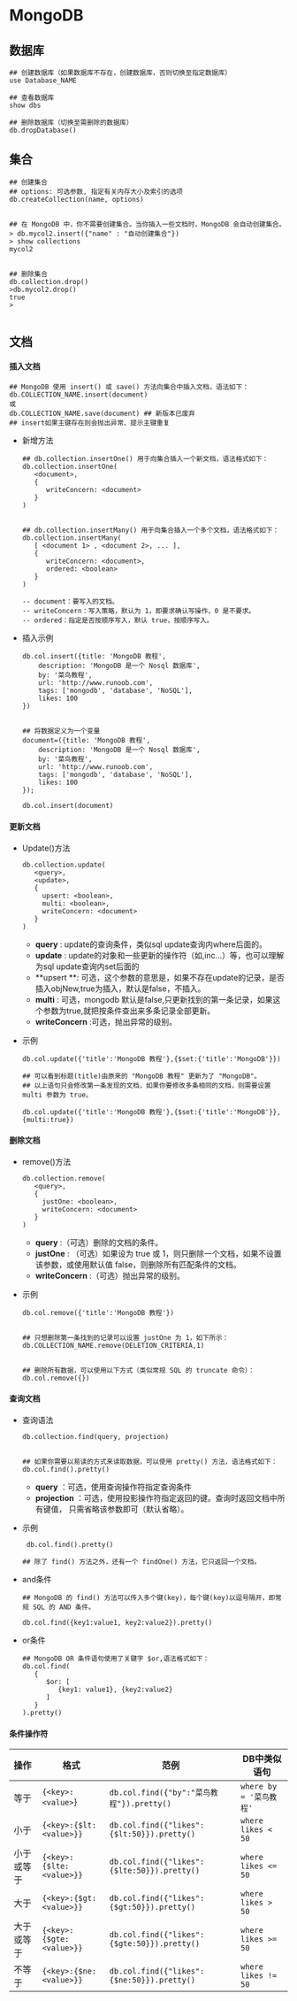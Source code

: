# MongoDB



## 数据库

```mysql
## 创建数据库（如果数据库不存在，创建数据库，否则切换至指定数据库）
use Database_NAME

## 查看数据库
show dbs

## 删除数据库（切换至需删除的数据库）
db.dropDatabase()

```



## 集合

```mysql
## 创建集合 
## options: 可选参数, 指定有关内存大小及索引的选项
db.createCollection(name, options)


## 在 MongoDB 中，你不需要创建集合。当你插入一些文档时，MongoDB 会自动创建集合。
> db.mycol2.insert({"name" : "自动创建集合"})
> show collections
mycol2


## 删除集合
db.collection.drop()
>db.mycol2.drop()
true
>


```



## 文档

#### 插入文档

```mysql
## MongoDB 使用 insert() 或 save() 方法向集合中插入文档，语法如下：
db.COLLECTION_NAME.insert(document)
或
db.COLLECTION_NAME.save(document) ## 新版本已废弃
## insert如果主键存在则会抛出异常、提示主键重复
```

- 新增方法

    ```mysql
    ## db.collection.insertOne() 用于向集合插入一个新文档，语法格式如下：
    db.collection.insertOne(
       <document>,
       {
          writeConcern: <document>
       }
    )
    
    
    ## db.collection.insertMany() 用于向集合插入一个多个文档，语法格式如下：
    db.collection.insertMany(
       [ <document 1> , <document 2>, ... ],
       {
          writeConcern: <document>,
          ordered: <boolean>
       }
    )
    
    -- document：要写入的文档。
    -- writeConcern：写入策略，默认为 1，即要求确认写操作，0 是不要求。
    -- ordered：指定是否按顺序写入，默认 true，按顺序写入。
    ```

- 插入示例

    ```mysql
    db.col.insert({title: 'MongoDB 教程', 
        description: 'MongoDB 是一个 Nosql 数据库',
        by: '菜鸟教程',
        url: 'http://www.runoob.com',
        tags: ['mongodb', 'database', 'NoSQL'],
        likes: 100
    })
    
    
    ## 将数据定义为一个变量
    document=({title: 'MongoDB 教程', 
        description: 'MongoDB 是一个 Nosql 数据库',
        by: '菜鸟教程',
        url: 'http://www.runoob.com',
        tags: ['mongodb', 'database', 'NoSQL'],
        likes: 100
    });
    
    db.col.insert(document)
    ```



#### 更新文档

- Update()方法

    ```mysql
    db.collection.update(
       <query>,
       <update>,
       {
         upsert: <boolean>,
         multi: <boolean>,
         writeConcern: <document>
       }
    )
    ```
    
    - **query** : update的查询条件，类似sql update查询内where后面的。
    - **update** : update的对象和一些更新的操作符（如$,$inc...）等，也可以理解为sql update查询内set后面的
    - **upsert **: 可选，这个参数的意思是，如果不存在update的记录，是否插入objNew,true为插入，默认是false，不插入。
    - **multi** : 可选，mongodb 默认是false,只更新找到的第一条记录，如果这个参数为true,就把按条件查出来多条记录全部更新。
    - **writeConcern** :可选，抛出异常的级别。
    
- 示例

    ```mysql
    db.col.update({'title':'MongoDB 教程'},{$set:{'title':'MongoDB'}})
    
    ## 可以看到标题(title)由原来的 "MongoDB 教程" 更新为了 "MongoDB"。
    ## 以上语句只会修改第一条发现的文档，如果你要修改多条相同的文档，则需要设置 multi 参数为 true。
    
    db.col.update({'title':'MongoDB 教程'},{$set:{'title':'MongoDB'}},{multi:true})
    ```



#### 删除文档

- remove()方法

    ```mysql
    db.collection.remove(
       <query>,
       {
         justOne: <boolean>,
         writeConcern: <document>
       }
    )
    
    ```

    - **query** :（可选）删除的文档的条件。
    - **justOne** : （可选）如果设为 true 或 1，则只删除一个文档，如果不设置该参数，或使用默认值 false，则删除所有匹配条件的文档。
    - **writeConcern** :（可选）抛出异常的级别。

- 示例

    ```mysql
    db.col.remove({'title':'MongoDB 教程'})
    
    
    ## 只想删除第一条找到的记录可以设置 justOne 为 1，如下所示：
    db.COLLECTION_NAME.remove(DELETION_CRITERIA,1)
    
    
    ## 删除所有数据，可以使用以下方式（类似常规 SQL 的 truncate 命令）：
    db.col.remove({})
    ```

    

#### 查询文档

- 查询语法

    ```mysql
    db.collection.find(query, projection)
    
    
    ## 如果你需要以易读的方式来读取数据，可以使用 pretty() 方法，语法格式如下：
    db.col.find().pretty()
    ```

    - **query** ：可选，使用查询操作符指定查询条件
    - **projection** ：可选，使用投影操作符指定返回的键。查询时返回文档中所有键值， 只需省略该参数即可（默认省略）。

- 示例

    ```mysql
     db.col.find().pretty()
     
    ## 除了 find() 方法之外，还有一个 findOne() 方法，它只返回一个文档。
    ```

- and条件

    ```mysql
    ## MongoDB 的 find() 方法可以传入多个键(key)，每个键(key)以逗号隔开，即常规 SQL 的 AND 条件。
    
    db.col.find({key1:value1, key2:value2}).pretty()
    ```

- or条件

    ```mysql
    ## MongoDB OR 条件语句使用了关键字 $or,语法格式如下：
    db.col.find(
       {
          $or: [
             {key1: value1}, {key2:value2}
          ]
       }
    ).pretty()
    ```



#### 条件操作符

| 操作       | 格式                     | 范例                                        | DB中类似语句            |
| :--------- | ------------------------ | ------------------------------------------- | ----------------------- |
| 等于       | `{<key>:<value>`}        | `db.col.find({"by":"菜鸟教程"}).pretty()`   | `where by = '菜鸟教程'` |
| 小于       | `{<key>:{$lt:<value>}}`  | `db.col.find({"likes":{$lt:50}}).pretty()`  | `where likes < 50`      |
| 小于或等于 | `{<key>:{$lte:<value>}}` | `db.col.find({"likes":{$lte:50}}).pretty()` | `where likes <= 50`     |
| 大于       | `{<key>:{$gt:<value>}}`  | `db.col.find({"likes":{$gt:50}}).pretty()`  | `where likes > 50`      |
| 大于或等于 | `{<key>:{$gte:<value>}}` | `db.col.find({"likes":{$gte:50}}).pretty()` | `where likes >= 50`     |
| 不等于     | `{<key>:{$ne:<value>}}`  | `db.col.find({"likes":{$ne:50}}).pretty()`  | `where likes != 50`     |

